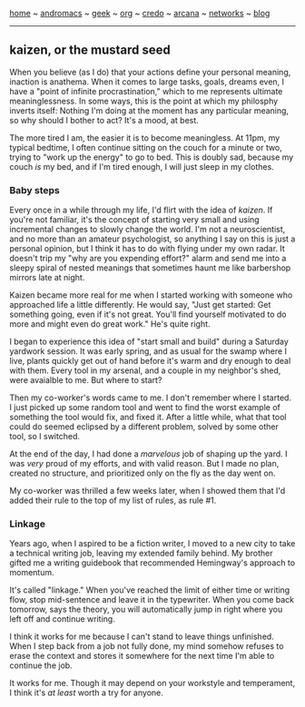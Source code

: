 [home](README.md) ~ [andromacs](andromacs.md) ~ [geek](geekcode.md) ~ [org](orgmode.md) ~ [credo](credo.md) ~ [arcana](arcana.md) ~ [networks](networking.md) ~ [blog](blogroll.md)

-----

## kaizen, or the mustard seed

When you believe (as I do) that your actions define your personal meaning, inaction is anathema.  When it comes to large tasks, goals, dreams even, I have a "point of infinite procrastination," which to me represents ultimate meaninglessness.  In some ways, this is the point at which my philosphy inverts itself: Nothing I'm doing at the moment has any particular meaning, so why should I bother to act?  It's a mood, at best.

The more tired I am, the easier it is to become meaningless.  At 11pm, my typical bedtime, I often continue sitting on the couch for a minute or two, trying to "work up the energy" to go to bed.  This is doubly sad, because my couch *is* my bed, and if I'm tired enough, I will just sleep in my clothes.

### Baby steps
Every once in a while through my life, I'd flirt with the idea of *kaizen*.  If you're not familiar, it's the concept of starting very small and using incremental changes to slowly change the world.  I'm not a neuroscientist, and no more than an amateur psychologist, so anything I say on this is just a personal opinion, but I think it has to do with flying under my own radar.  It doesn't trip my "why are you expending effort?" alarm and send me into a sleepy spiral of nested meanings that sometimes haunt me like barbershop mirrors late at night.

Kaizen became more real for me when I started working with someone who approached life a little differently.  He would say, "Just get started: Get something going, even if it's not great.  You'll find yourself motivated to do more and might even do great work."  He's quite right.

I began to experience this idea of "start small and build" during a Saturday yardwork session.  It was early spring, and as usual for the swamp where I live, plants quickly get out of hand before it's warm and dry enough to deal with them.  Every tool in my arsenal, and a couple in my neighbor's shed, were avaialble to me.  But where to start?

Then my co-worker's words came to me.  I don't remember where I started. I just picked up some random tool and went to find the worst example of something the tool would fix, and fixed it.  After a little while, what that tool could do seemed eclipsed by a different problem, solved by some other tool, so I switched.  

At the end of the day, I had done a *marvelous* job of shaping up the yard.  I was *very* proud of my efforts, and with valid reason.  But I made no plan, created no structure, and prioritized only on the fly as the day went on.

My co-worker was thrilled a few weeks later, when I showed them that I'd added their rule to the top of my list of rules, as rule #1.  

### Linkage
Years ago, when I aspired to be a fiction writer, I moved to a new city to take a technical writing job, leaving my extended family behind.  My brother gifted me a writing guidebook that recommended Hemingway's approach to momentum.  

It's called "linkage."  When you've reached the limit of either time or writing flow, stop mid-sentence and leave it in the typewriter.  When you come back tomorrow, says the theory, you will automatically jump in right where you left off and continue writing.

I think it works for me because I can't stand to leave things unfinished.  When I step back from a job not fully done, my mind somehow refuses to erase the context and stores it somewhere for the next time I'm able to continue the job.

It works for me.  Though it may depend on your workstyle and temperament, I think it's *at least* worth a try for anyone.
